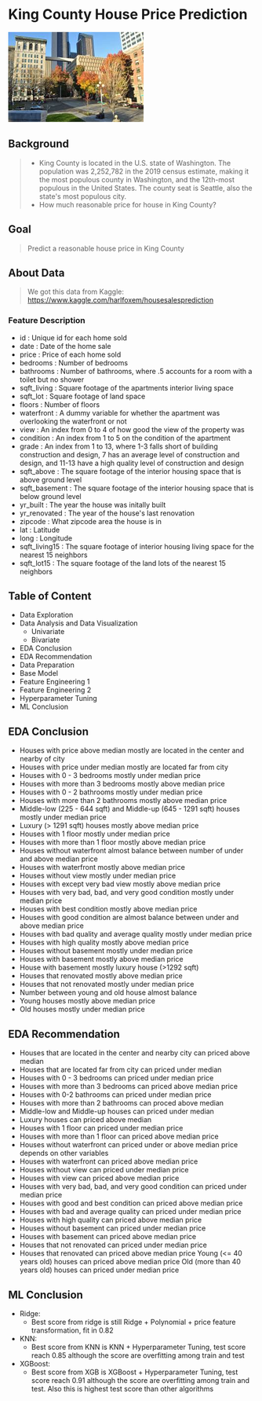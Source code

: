 # King County House Price Prediction

![Image of KC](https://github.com/alamalfaris/King-County-House-Price-Prediction/blob/main/kc.jpg)

## Background
> - King County is located in the U.S. state of Washington. The population was 2,252,782 in the 2019 census estimate, making it the most populous county in Washington, and the 12th-most populous in the United States. The county seat is Seattle, also the state's most populous city.
> - How much reasonable price for house in King County?

## Goal
> Predict a reasonable house price in King County

## About Data
> We got this data from Kaggle: https://www.kaggle.com/harlfoxem/housesalesprediction

### Feature Description
- id : Unique id for each home sold
- date : Date of the home sale
- price : Price of each home sold
- bedrooms : Number of bedrooms
- bathrooms : Number of bathrooms, where .5 accounts for a room with a toilet but no shower
- sqft_living : Square footage of the apartments interior living space
- sqft_lot : Square footage of land space
- floors : Number of floors
- waterfront : A dummy variable for whether the apartment was overlooking the waterfront or not
- view : An index from 0 to 4 of how good the view of the property was
- condition : An index from 1 to 5 on the condition of the apartment
- grade : An index from 1 to 13, where 1-3 falls short of building construction and design, 7 has an average level of construction and design, and 11-13 have a high quality level of construction and design
- sqft_above : The square footage of the interior housing space that is above ground level
- sqft_basement : The square footage of the interior housing space that is below ground level
- yr_built : The year the house was initally built
- yr_renovated : The year of the house's last renovation
- zipcode : What zipcode area the house is in
- lat : Latitude
- long : Longitude
- sqft_living15 : The square footage of interior housing living space for the nearest 15 neighbors
- sqft_lot15 : The square footage of the land lots of the nearest 15 neighbors

## Table of Content
- Data Exploration
- Data Analysis and Data Visualization
  - Univariate
  - Bivariate
- EDA Conclusion
- EDA Recommendation
- Data Preparation
- Base Model
- Feature Engineering 1
- Feature Engineering 2
- Hyperparameter Tuning
- ML Conclusion

## EDA Conclusion
- Houses with price above median mostly are located in the center and nearby of city
- Houses with price under median mostly are located far from city
- Houses with 0 - 3 bedrooms mostly under median price
- Houses with more than 3 bedrooms mostly above median price
- Houses with 0 - 2 bathrooms mostly under median price
- Houses with more than 2 bathrooms mostly above median price
- Middle-low (225 - 644 sqft) and Middle-up (645 - 1291 sqft) houses mostly under median price
- Luxury (> 1291 sqft) houses mostly above median price
- Houses with 1 floor mostly under median price
- Houses with more than 1 floor mostly above median price
- Houses without waterfront almost balance between number of under and above median price
- Houses with waterfront mostly above median price
- Houses without view mostly under median price
- Houses with except very bad view mostly above median price
- Houses with very bad, bad, and very good condition mostly under median price
- Houses with best condition mostly above median price
- Houses with good condition are almost balance between under and above median price
- Houses with bad quality and average quality mostly under median price
- Houses with high quality mostly above median price
- Houses without basement mostly under median price
- Houses with basement mostly above median price
- House with basement mostly luxury house (>1292 sqft)
- Houses that renovated mostly above median price
- Houses that not renovated mostly under median price
- Number between young and old house almost balance
- Young houses mostly above median price
- Old houses mostly under median price

## EDA Recommendation
- Houses that are located in the center and nearby city can priced above median
- Houses that are located far from city can priced under median
- Houses with 0 - 3 bedrooms can priced under median price
- Houses with more than 3 bedrooms can priced above median price
- Houses with 0-2 bathrooms can priced under median price
- Houses with more than 2 bathrooms can proced above median
- Middle-low and Middle-up houses can priced under median
- Luxury houses can priced above median
- Houses with 1 floor can priced under median price
- Houses with more than 1 floor can priced above median price
- Houses without waterfront can priced under or above median price depends on other variables
- Houses with waterfront can priced above median price
- Houses without view can priced under median price
- Houses with view can priced above median price
- Houses with very bad, bad, and very good condition can priced under median price
- Houses with good and best condition can priced above median price
- Houses with bad and average quality can priced under median price
- Houses with high quality can priced above median price
- Houses without basement can priced under median price
- Houses with basement can priced above median price
- Houses that not renovated can priced under median price
- Houses that renovated can priced above median price
Young (<= 40 years old) houses can priced above median price
Old (more than 40 years old) houses can priced under median price

## ML Conclusion
- Ridge:
  - Best score from ridge is still Ridge + Polynomial + price feature transformation, fit in 0.82
- KNN:
  - Best score from KNN is KNN + Hyperparameter Tuning, test score reach 0.85 although the score are overfitting among train and test
- XGBoost:
  - Best score from XGB is XGBoost + Hyperparameter Tuning, test score reach 0.91 although the score are overfitting among train and test. Also this is highest test score than other algorithms
